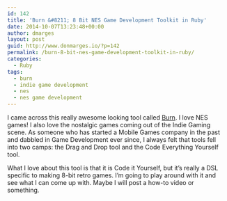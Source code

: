 ```yaml
---
id: 142
title: 'Burn &#8211; 8 Bit NES Game Development Toolkit in Ruby'
date: 2014-10-07T13:23:48+00:00
author: dmarges
layout: post
guid: http://www.donmarges.io/?p=142
permalink: /burn-8-bit-nes-game-development-toolkit-in-ruby/
categories:
  - Ruby
tags:
  - burn
  - indie game development
  - nes
  - nes game development
---
```

I came across this really awesome looking tool called [Burn](http://k.swd.cc/burn/ "Burn"). I love NES games! I also love the nostalgic games coming out of the Indie Gaming scene. As someone who has started a Mobile Games company in the past and dabbled in Game Development ever since, I always felt that tools fell into two camps: the Drag and Drop tool and the Code Everything Yourself tool.

What I love about this tool is that it is Code it Yourself, but it&#8217;s really a DSL specific to making 8-bit retro games. I&#8217;m going to play around with it and see what I can come up with. Maybe I will post a how-to video or something.